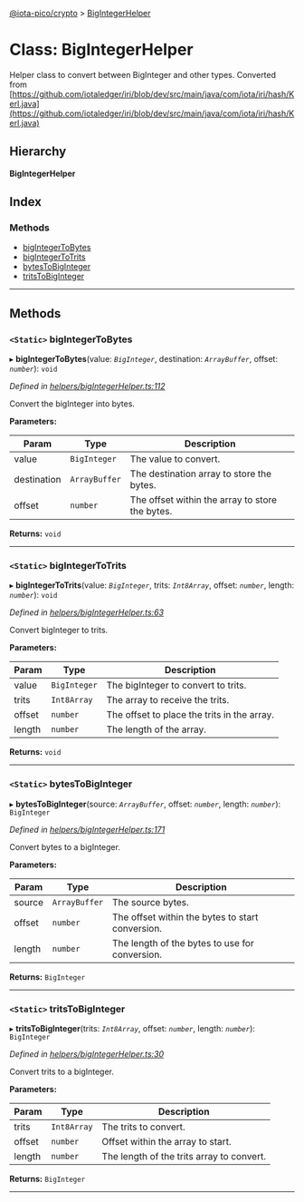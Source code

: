 [@iota-pico/crypto](../README.md) > [BigIntegerHelper](../classes/bigintegerhelper.md)

# Class: BigIntegerHelper

Helper class to convert between BigInteger and other types. Converted from [https://github.com/iotaledger/iri/blob/dev/src/main/java/com/iota/iri/hash/Kerl.java](https://github.com/iotaledger/iri/blob/dev/src/main/java/com/iota/iri/hash/Kerl.java)

## Hierarchy

**BigIntegerHelper**

## Index

### Methods

* [bigIntegerToBytes](bigintegerhelper.md#bigintegertobytes)
* [bigIntegerToTrits](bigintegerhelper.md#bigintegertotrits)
* [bytesToBigInteger](bigintegerhelper.md#bytestobiginteger)
* [tritsToBigInteger](bigintegerhelper.md#tritstobiginteger)

---

## Methods

<a id="bigintegertobytes"></a>

### `<Static>` bigIntegerToBytes

▸ **bigIntegerToBytes**(value: *`BigInteger`*, destination: *`ArrayBuffer`*, offset: *`number`*): `void`

*Defined in [helpers/bigIntegerHelper.ts:112](https://github.com/iota-pico/crypto/blob/594d2a7/src/helpers/bigIntegerHelper.ts#L112)*

Convert the bigInteger into bytes.

**Parameters:**

| Param | Type | Description |
| ------ | ------ | ------ |
| value | `BigInteger`   |  The value to convert. |
| destination | `ArrayBuffer`   |  The destination array to store the bytes. |
| offset | `number`   |  The offset within the array to store the bytes. |

**Returns:** `void`

___

<a id="bigintegertotrits"></a>

### `<Static>` bigIntegerToTrits

▸ **bigIntegerToTrits**(value: *`BigInteger`*, trits: *`Int8Array`*, offset: *`number`*, length: *`number`*): `void`

*Defined in [helpers/bigIntegerHelper.ts:63](https://github.com/iota-pico/crypto/blob/594d2a7/src/helpers/bigIntegerHelper.ts#L63)*

Convert bigInteger to trits.

**Parameters:**

| Param | Type | Description |
| ------ | ------ | ------ |
| value | `BigInteger`   |  The bigInteger to convert to trits. |
| trits | `Int8Array`   |  The array to receive the trits. |
| offset | `number`   |  The offset to place the trits in the array. |
| length | `number`   |  The length of the array. |

**Returns:** `void`

___

<a id="bytestobiginteger"></a>

### `<Static>` bytesToBigInteger

▸ **bytesToBigInteger**(source: *`ArrayBuffer`*, offset: *`number`*, length: *`number`*): `BigInteger`

*Defined in [helpers/bigIntegerHelper.ts:171](https://github.com/iota-pico/crypto/blob/594d2a7/src/helpers/bigIntegerHelper.ts#L171)*

Convert bytes to a bigInteger.

**Parameters:**

| Param | Type | Description |
| ------ | ------ | ------ |
| source | `ArrayBuffer`   |  The source bytes. |
| offset | `number`   |  The offset within the bytes to start conversion. |
| length | `number`   |  The length of the bytes to use for conversion. |

**Returns:** `BigInteger`

___

<a id="tritstobiginteger"></a>

### `<Static>` tritsToBigInteger

▸ **tritsToBigInteger**(trits: *`Int8Array`*, offset: *`number`*, length: *`number`*): `BigInteger`

*Defined in [helpers/bigIntegerHelper.ts:30](https://github.com/iota-pico/crypto/blob/594d2a7/src/helpers/bigIntegerHelper.ts#L30)*

Convert trits to a bigInteger.

**Parameters:**

| Param | Type | Description |
| ------ | ------ | ------ |
| trits | `Int8Array`   |  The trits to convert. |
| offset | `number`   |  Offset within the array to start. |
| length | `number`   |  The length of the trits array to convert. |

**Returns:** `BigInteger`

___

